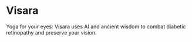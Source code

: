 # Visara
Yoga for your eyes: Visara uses AI and ancient wisdom to combat diabetic retinopathy and preserve your vision.
